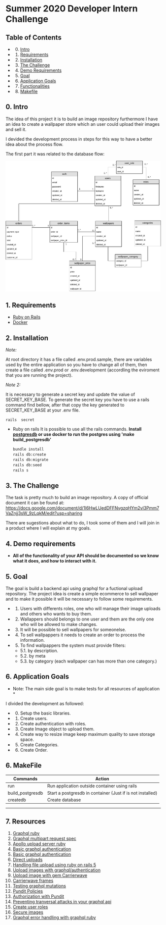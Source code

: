 # Summer 2020 Developer Intern Challenge

## Table of Contents

<!-- vscode-markdown-toc -->
- 0. [Intro](#Intro)
- 1. [Requirements](#Requirements)
- 2. [Installation](#Installation)
- 3. [The Challenge](#TheChallenge)
- 4. [Demo Requirements](#DemoRequirements)
- 5. [Goal](#Goal)
- 6. [Application Goals](#Objects)
- 7. [Functionalities](#Functionalities)
- 8. [Makefile](#Makefile)

## 0. <a name='Intro'></a>Intro

The idea of this project it is to build an image repository furthermore I have an idea to create a wallpaper store which an user could upload their images and sell it.

I devided the development process in steps for this way to have a better idea about the process flow.

The first part it was related to the database flow:

![picture](public/images/shopify_database_flow.jpeg)

## 1. <a name='Requirements'></a>Requirements
- [Ruby on Rails](https://rubyonrails.org/)
- [Docker](https://www.docker.com/)

## 2. <a name='Installation'></a>Installation

*Note:*

At root directory it has a file called .env.prod.sample, there are variables used by the entire application so you have to change all of them, then create a file called .env.prod or .env.development (accordling the eviroment that you are running the project).

*Note 2:*

It is necessary to generate a secret key and update the value of SECRET_KEY_BASE. To generate the secret key you have to use a rails command find bellow, after that copy the key generated to SECRET_KEY_BASE at your .env file.
```
rails  secret
```


* <a name='RailsInstall'></a>Ruby on rails
  It is possible to use all the rails commands.
  **Install [postgresdb](https://www.postgresql.org/download/) or use docker to run the postgres using 'make build_postgresdb'**
  ```bash
  bundle install
  rails db:create
  rails db:migrate
  rails db:seed
  rails s
  ```


## 3. <a name='TheChallenge'></a>The Challenge

The task is pretty much to build an image repository. A copy of official document it can be found at:
https://docs.google.com/document/d/1I6HwLUedDFFNvgzqHYm2vl3Pmm7VaZnjj3sW_9zLqkM/edit?usp=sharing

There are sugestions about what to do, I took some of them and I will join in a product where I will explain at my goals.

## 4. <a name='DemoRequirements'></a>Demo requirements

* **All of the functionality of your API should be documented so we know what it does, and how to interact with it.**

## 5. <a name='Goal'></a>Goal

The goal is build a backend api using graphql for a fuctional upload repository. The project idea is create a simple ecommerce to sell wallpaper and to make it possible it will be necessary to follow some requirements. 

- 1. Users with differents roles, one who will manage their image uploads and others who wants to buy them.
- 2. Wallappers should belongs to one user and them are the only one who will be allowed to make changes.
- 3. It will be possible to sell wallpapers for someonelse.
- 4. To sell wallpappers it needs to create an order to process the information.
- 5. To find wallpappers the system must provide filters:
    - 5.1. by description.
    - 5.2. by meta
    - 5.3. by category (each wallpaper can has more than one category.) 


## 6. <a name='Application Goals'></a>Application Goals

* Note: The main side goal is to make tests for all resources of application * 

I divided the development as followed:
- 0. Setup the basic libraries.
- 1. Create users.
- 2. Create authentication with roles.
- 3. Create Image object to upload them.
- 4. Create way to resize image keep maximum quality to save storage space.
- 5. Create Categories.
- 6. Create Order.


## 6. <a name='Makefile'></a>MakeFile

Commands            | Action                                                     |
---                 | ---                                                        |
run                 | Run application outside container using rails              |
build_postgresdb    | Start a postgresdb in container (Just if is not installed) |
createdb            | Create database |

--- 

## 7. <a name='Resources'></a>Resources

1. [Graphql ruby](https://graphql-ruby.org/)
2. [Graphql multipart request spec](https://github.com/jaydenseric/graphql-multipart-request-spec) 
3. [Apollo upload server ruby](https://github.com/jetruby/apollo_upload_server-ruby)
4. [Basic graphql authentication](https://www.howtographql.com/graphql-ruby/4-authentication/)
5. [Basic graphql authentication](https://evilmartians.com/chronicles/graphql-on-rails-2-updating-the-data)
6. [Direct uploads](https://evilmartians.com/chronicles/active-storage-meets-graphql-direct-uploads)
7. [Handling file upload using ruby on rails 5](https://www.pluralsight.com/guides/handling-file-upload-using-ruby-on-rails-5-api) 
8. [Upload images with graphql/authentication](https://rubygarage.org/blog/graphql-and-trailblazer-tutorial-part-2#article_title_5) 
9. [Upload image with gem Carrierwave](https://github.com/carrierwaveuploader/carrierwave)
10. [Carrierwave frames](https://www.rubydoc.info/gems/carrierwave/frames) 
11. [Testing graphql mutations](https://selleo.com/blog/testing-graphql-mutations-in-ruby-on-rails-with-rspec) 
12. [Pundit Policies](https://www.rubydoc.info/gems/pundit#Policies)
13. [Authorization with Pundit](https://medium.com/@NickPoorman/graphql-ruby-and-authorization-with-pundit-3d8d2102533d)
14. [Preventing tranversal attacks in your graphql api](https://blog.morethancode.dev/preventing-traversal-attacks-in-your-graphql-api/) 
15. [Create user roles](https://github.com/RolifyCommunity/rolify/)
16. [Secure images](https://github.com/carrierwaveuploader/carrierwave/wiki/how-to:-secure-upload)
17. [Graphql error handling with graphql ruby](https://dev.to/masakazutakewaka/graphql-error-handling-with-graphql-ruby-58j8)
